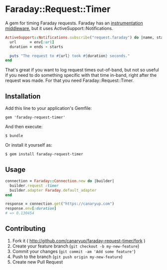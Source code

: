 # Faraday::Request::Timer

A gem for timing Faraday requests. Faraday has an
[instrumentation middleware][instrumentation], but it uses
ActiveSupport::Notifications.

```ruby
ActiveSupport::Notifications.subscribe("request.faraday") do |name, starts, ends, _, env|
  url      = env[:url]
  duration = ends - starts

  puts "The request to #{url} took #{duration} seconds."
end
```

That's great if you want to log request times out-of-band, but not so useful if
you need to do something specific with that time in-band, right after the
request was made. For that you need Faraday::Request::Timer.

## Installation

Add this line to your application's Gemfile:

    gem 'faraday-request-timer'

And then execute:

    $ bundle

Or install it yourself as:

    $ gem install faraday-request-timer

## Usage

```ruby
connection = Faraday::Connection.new do |builder|
  builder.request :timer
  builder.adapter Faraday.default_adapter
end

response = connection.get("https://canaryup.com")
response.env[:duration]
# => 0.130454
```

## Contributing

1. Fork it ( http://github.com/canaryup/faraday-request-timer/fork )
2. Create your feature branch (`git checkout -b my-new-feature`)
3. Commit your changes (`git commit -am 'Add some feature'`)
4. Push to the branch (`git push origin my-new-feature`)
5. Create new Pull Request

[instrumentation]: https://github.com/lostisland/faraday/blob/master/lib/faraday/request/instrumentation.rb
